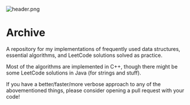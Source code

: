![header.png](https://i.ibb.co/wYkX9rs/archiv-01.png)
# Archive

A repository for my implementations of frequently used data structures, essential algorithms, and LeetCode solutions solved as practice.

Most of the algorithms are implemented in C++, though there might be some LeetCode solutions in Java (for strings and stuff).

If you have a better/faster/more verbose approach to any of the abovementioned things, please consider opening a pull request with your code!
